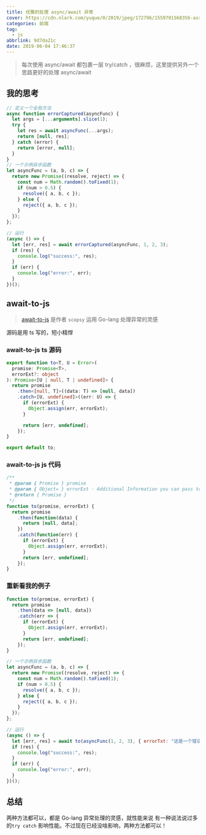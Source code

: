 ```yaml
---
title: 优雅的处理 async/await 异常
cover: https://cdn.nlark.com/yuque/0/2019/jpeg/172796/1559701568356-assets/web-upload/3c2e4ebd-ce01-465b-8362-1926265dc58f.jpeg
categories: 前端
tag:
  - js
abbrlink: 9d7da21c
date: 2019-06-04 17:46:37
---
```


> 每次使用 async/await 都包裹一层 try/catch ，很麻烦，这里提供另外一个思路更好的处理 async/await

## 我的思考

```js
// 定义一个全局方法
async function errorCaptured(asyncFunc) {
  let args = [...arguments].slice(1);
  try {
    let res = await asyncFunc(...args);
    return [null, res];
  } catch (error) {
    return [error, null];
  }
}
// 一个示例异步函数
let asyncFunc = (a, b, c) => {
  return new Promise((resolve, reject) => {
    const num = Math.random().toFixed(1);
    if (num > 0.5) {
      resolve({ a, b, c });
    } else {
      reject({ a, b, c });
    }
  });
};

// 运行
(async () => {
  let [err, res] = await errorCaptured(asyncFunc, 1, 2, 3);
  if (res) {
    console.log("success:", res);
  }
  if (err) {
    console.log("error:", err);
  }
})();
```

## await-to-js

> [await-to-js](https://github.com/scopsy/await-to-js) 是作者 `scopsy` 运用 Go-lang 处理异常的灵感

源码是用 ts 写的，短小精悍

### await-to-js ts 源码

```ts
export function to<T, U = Error>(
  promise: Promise<T>,
  errorExt?: object
): Promise<[U | null, T | undefined]> {
  return promise
    .then<[null, T]>((data: T) => [null, data])
    .catch<[U, undefined]>((err: U) => {
      if (errorExt) {
        Object.assign(err, errorExt);
      }

      return [err, undefined];
    });
}

export default to;
```

### await-to-js js 代码

```js
/**
 * @param { Promise } promise
 * @param { Object= } errorExt - Additional Information you can pass to the err object
 * @return { Promise }
 */
function to(promise, errorExt) {
  return promise
    .then(function(data) {
      return [null, data];
    })
    .catch(function(err) {
      if (errorExt) {
        Object.assign(err, errorExt);
      }
      return [err, undefined];
    });
}
```

### 重新看我的例子

```js
function to(promise, errorExt) {
  return promise
    .then(data => [null, data])
    .catch(err => {
      if (errorExt) {
        Object.assign(err, errorExt);
      }
      return [err, undefined];
    });
}

// 一个示例异步函数
let asyncFunc = (a, b, c) => {
  return new Promise((resolve, reject) => {
    const num = Math.random().toFixed(1);
    if (num > 0.5) {
      resolve({ a, b, c });
    } else {
      reject({ a, b, c });
    }
  });
};

// 运行
(async () => {
  let [err, res] = await to(asyncFunc(1, 2, 3), { errorTxt: "这是一个错误" });
  if (res) {
    console.log("success:", res);
  }
  if (err) {
    console.log("error:", err);
  }
})();
```

## 总结

两种方法都可以，都是 Go-lang 异常处理的灵感，就性能来说 有一种说法说过多的`try catch` 影响性能。不过现在已经没啥影响，两种方法都可以！
